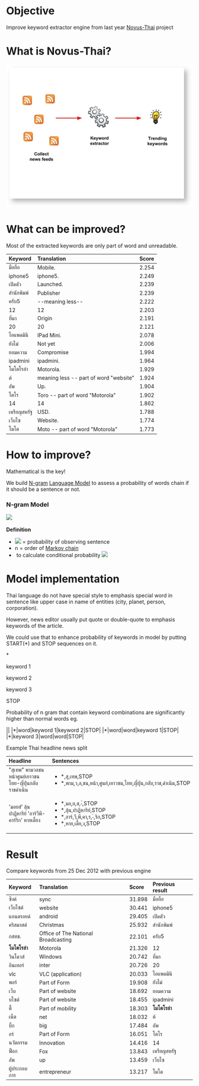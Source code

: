Objective
=========

Improve keyword extractor engine from last year [Novus-Thai](/display/THAI/Novus-Thai) project 

What is Novus-Thai?
===================

![](https://raw.githubusercontent.com/natapone/novus-thai-collector/develop/img/Hackaton-+Novus+Thai+concept.jpg)

What can be improved?
=====================

Most of the extracted keywords are only part of word and unreadable.

|Keyword|Translation|Score|
|:------|:----------|:----|
|มือถือ|Mobile.|2.254|
|iphone5|iphone5.|2.249|
|เปิดตัว|Launched.|2.239|
|สำนักพิมพ์|Publisher|2.239|
|ครับ5|--meaning less--|2.222|
|12|12|2.203|
|ที่มา|Origin|2.191|
|20|20|2.121|
|ไอแพดมินิ|IPad Mini.|2.078|
|ยังไม่|Not yet|2.006|
|ยอมความ|Compromise|1.994|
|ipadmini|ipadmini.|1.964|
|โมโตโรล่า|Motorola.|1.929|
|ต์|meaning less -- part of word "website"|1.924|
|อัพ|Up.|1.904|
|โตโร|Toro -- part of word "Motorola"|1.902|
|14|14|1.862|
|เหรียญสหรัฐ|USD.|1.788|
|เว็บไซ|Website.|1.774|
|โมโต|Moto -- part of word "Motorola"|1.773|

How to improve?
===============

Mathematical is the key!

We build [N-gram](http://en.wikipedia.org/wiki/N-gram) [Language Model](http://en.wikipedia.org/wiki/Language_model) to assess a probability of words chain if it should be a sentence or not.

### N-gram Model

![](http://upload.wikimedia.org/math/6/4/a/64ae2fdcaefa34727c9980af8198e47e.png)

**Definition**

-   ![](http://upload.wikimedia.org/math/5/4/6/54690de4d57b1b8cf943136adf64c9ac.png) = probability of observing sentence
-   n = order of [Markov chain](http://en.wikipedia.org/wiki/Markov_property)
-    to calculate conditional probability ![](http://upload.wikimedia.org/math/2/1/f/21fd5b6d28011bd7f08f8a7a147d1972.png) 

Model implementation
====================

Thai language do not have special style to emphasis special word in sentence like upper case in name of entities (city, planet, person, corporation).

However, news editor usually put quote or double-quote to emphasis keywords of the article.

We could use that to enhance probability of keywords in model by putting START(\*) and STOP sequences on it.

\*

keyword 1

keyword 2

keyword 3

STOP

Probability of n gram that contain keyword combinations are significantly higher than normal words eg.

||
|\*|word|keyword 1|keyword 2|STOP|
|\*|word|word|keyword 1|STOP|
|\*|keyword 3|word|word|STOP|

Example Thai headline news split

<table>
<col width="50%" />
<col width="50%" />
<thead>
<tr class="header">
<th align="left">Headline</th>
<th align="left">Sentences</th>
</tr>
</thead>
<tbody>
<tr class="odd">
<td align="left">&quot;สุเทพ&quot; พามวลชนหน้าศูนย์เยาวชนไทย-ญี่ปุ่นกลับราชดำเนิน</td>
<td align="left"><ul>
<li>*,สุ,เทพ,STOP</li>
<li>*,พาม,ว,ล,ชน,หน้า,ศูนย์,เยาวชน,ไทย,ญี่ปุ่น,กลับ,ราช,ดำเนิน,STOP</li>
</ul></td>
</tr>
<tr class="even">
<td align="left">'มอยส์' ลุ้นปาฏิหาริย์ 'อาร์วีพี-คาร์ริก' หายเดี้ยง</td>
<td align="left"><ul>
<li>*,มอ,ย,ส,-์,STOP</li>
<li>*,ลุ้น,ปาฏิหาริย์,STOP</li>
<li>*,อาร์,วี,พี,คา,ร,-์,ริก,STOP</li>
<li>*,หาย,เดี้ย,ง,STOP</li>
</ul></td>
</tr>
</tbody>
</table>

Result
======

Compare keywords from 25 Dec 2012 with previous engine

|Keyword|Translation|Score|Previous result|
|:------|:----------|:----|:--------------|
|ซิงค์|sync|31.898|มือถือ|
|เว็บไซต์|website|30.441|iphone5|
|แอนดรอยด์|android|29.405|เปิดตัว|
|คริสมาสต์|Christmas|25.932|สำนักพิมพ์|
|กสทช.|Office of The National Broadcasting|22.101|ครับ5|
|**โมโตโรล่า**|Motorola|21.326|12|
|วินโดวส์|Windows|20.742|ที่มา|
|อินเทอร์|inter|20.726|20|
|vlc|VLC (application)|20.033|ไอแพดมินิ|
|พอร์|Part of Form|19.908|ยังไม่|
|เว็บ|Part of website|18.692|ยอมความ|
|บไซต์|Part of website|18.455|ipadmini|
|ตี้|Part of mobility|18.303|**โมโตโรล่า**|
|เน็ต|net|18.032|ต์|
|บิ๊ก|big|17.484|อัพ|
|อร์|Part of Form|16.051|โตโร|
|นวัตกรรม|Innovation|14.416|14|
|ฟ็อก|Fox|13.843|เหรียญสหรัฐ|
|อัพ|up|13.459|เว็บไซ|
|ผู้ประกอบการ|entrepreneur|13.217|โมโต|

 

 

 
